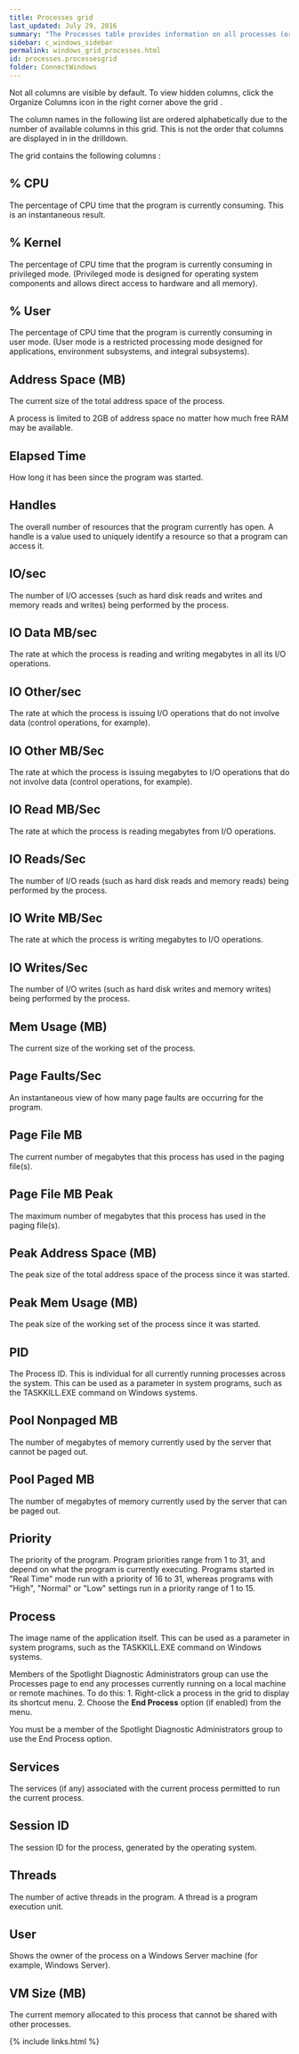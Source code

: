 ```yaml
---
title: Processes grid
last_updated: July 29, 2016
summary: "The Processes table provides information on all processes (or programs) currently running on the system."
sidebar: c_windows_sidebar
permalink: windows_grid_processes.html
id: processes.processesgrid
folder: ConnectWindows
---
```



<note type="note">Not all columns are visible by default. To view hidden columns, click the <uicontrol>Organize Columns</uicontrol> icon in the right corner above the grid .</note>


The column names in the following list are ordered alphabetically due to the number of available columns in this grid. This is not the order that columns are displayed in in the drilldown.

The grid contains the following columns :


## % CPU

The percentage of CPU time that the program is currently consuming. This is an instantaneous result.

## % Kernel

The percentage of CPU time that the program is currently consuming in privileged mode. (Privileged mode is designed for operating system components and allows direct access to hardware and all memory).

## % User

The percentage of CPU time that the program is currently consuming in user mode. (User mode is a restricted processing mode designed for applications, environment subsystems, and integral subsystems).

## Address Space (MB)

The current size of the total address space of the process.

<note type="note">A process is limited to 2GB of address space no matter how much free RAM may be available.</note>

## Elapsed Time

How long it has been since the program was started.

## Handles

The overall number of resources that the program currently has open. A handle is a value used to uniquely identify a resource so that a program can access it.

## IO/sec

The number of I/O accesses (such as hard disk reads and writes and memory reads and writes) being performed by the process.

## IO Data MB/sec

The rate at which the process is reading and writing megabytes in all its I/O operations.

## IO Other/sec

The rate at which the process is issuing I/O operations that do not involve data (control operations, for example).

## IO Other MB/Sec

The rate at which the process is issuing megabytes to I/O operations that do not involve data (control operations, for example).

## IO Read MB/Sec

The rate at which the process is reading megabytes from I/O operations.

## IO Reads/Sec

The number of I/O reads (such as hard disk reads and memory reads) being performed by the process.

## IO Write MB/Sec

The rate at which the process is writing megabytes to I/O operations.

## IO Writes/Sec

The number of I/O writes (such as hard disk writes and memory writes) being performed by the process.

## Mem Usage (MB)

The current size of the working set of the process.

## Page Faults/Sec

An instantaneous view of how many page faults are occurring for the program.

## Page File MB

The current number of megabytes that this process has used in the paging file(s).

## Page File MB Peak

The maximum number of megabytes that this process has used in the paging file(s).

## Peak Address Space (MB)

The peak size of the total address space of the process since it was started.

## Peak Mem Usage (MB)

The peak size of the working set of the process since it was started.

## PID

The Process ID. This is individual for all currently running processes across the system. This can be used as a parameter in system programs, such as the TASKKILL.EXE command on Windows systems.

## Pool Nonpaged MB

The number of megabytes of memory currently used by the server that cannot be paged out.

## Pool Paged MB

The number of megabytes of memory currently used by the server that can be paged out.

## Priority

The priority of the program. Program priorities range from 1 to 31, and depend on what the program is currently executing. Programs started in "Real Time" mode run with a priority of 16 to 31, whereas programs with "High", "Normal" or "Low" settings run in a priority range of 1 to 15.

## Process

The image name of the application itself. This can be used as a parameter in system programs, such as the TASKKILL.EXE command on Windows systems.

Members of the Spotlight Diagnostic Administrators group can use the Processes page to end any processes currently running on a local machine or remote machines. To do this:
    1. Right-click a process in the grid to display its shortcut menu.
    2. Choose the **End Process** option (if enabled) from the menu.

<note type="note">You must be a member of the Spotlight Diagnostic Administrators group to use the End Process option.</note>

## Services

The services (if any) associated with the current process permitted to run the current process.

## Session ID

The session ID for the process, generated by the operating system.

## Threads

The number of active threads in the program. A thread is a program execution unit.

## User

Shows the owner of the process on a Windows Server machine (for example, Windows Server).

## VM Size (MB)

The current memory allocated to this process that cannot be shared with other processes.

{% include links.html %}
